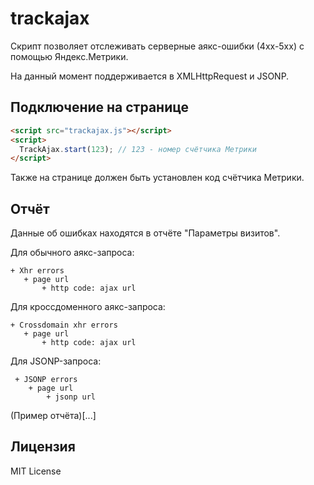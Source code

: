 trackajax
===

Cкрипт позволяет отслеживать серверные аякс-ошибки (4xx-5xx) с помощью Яндекс.Метрики.

На данный момент поддерживается в XMLHttpRequest и JSONP.

## Подключение на странице
  ```HTML
  <script src="trackajax.js"></script>
  <script>
    TrackAjax.start(123); // 123 - номер счётчика Метрики
  </script>
  ```
Также на странице должен быть установлен код счётчика Метрики.

## Отчёт
Данные об ошибках находятся в отчёте "Параметры визитов".

Для обычного аякс-запроса:
 ```
 + Xhr errors
    + page url
        + http code: ajax url
 ```
 
Для кроссдоменного аякс-запроса:
 ```
 + Crossdomain xhr errors
    + page url
        + http code: ajax url
 ```

 Для JSONP-запроса:
```
 + JSONP errors
    + page url
        + jsonp url
```
(Пример отчёта)[...]

## Лицензия
MIT License
